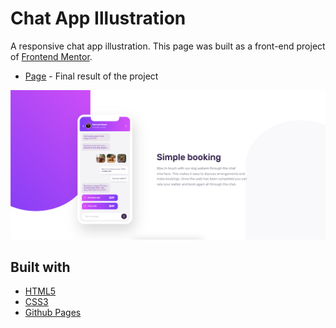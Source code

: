 # Chat App Illustration

A responsive chat app illustration. This page was built as a front-end project of [Frontend Mentor](https://www.frontendmentor.io/challenges/chat-app-css-illustration-O5auMkFqY/). 

- [Page](https://norwyx.github.io/chat-app-illustration/) - Final result of the project

![Chat app illustration](./images/final-results.png)

## Built with
- [HTML5](https://developer.mozilla.org/es/docs/HTML/HTML5)
- [CSS3](https://developer.mozilla.org/es/docs/Web/CSS/CSS3)
- [Github Pages](https://pages.github.com/)